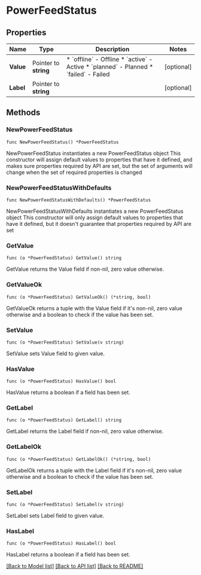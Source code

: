 # PowerFeedStatus

## Properties

Name | Type | Description | Notes
------------ | ------------- | ------------- | -------------
**Value** | Pointer to **string** | * &#x60;offline&#x60; - Offline * &#x60;active&#x60; - Active * &#x60;planned&#x60; - Planned * &#x60;failed&#x60; - Failed | [optional] 
**Label** | Pointer to **string** |  | [optional] 

## Methods

### NewPowerFeedStatus

`func NewPowerFeedStatus() *PowerFeedStatus`

NewPowerFeedStatus instantiates a new PowerFeedStatus object
This constructor will assign default values to properties that have it defined,
and makes sure properties required by API are set, but the set of arguments
will change when the set of required properties is changed

### NewPowerFeedStatusWithDefaults

`func NewPowerFeedStatusWithDefaults() *PowerFeedStatus`

NewPowerFeedStatusWithDefaults instantiates a new PowerFeedStatus object
This constructor will only assign default values to properties that have it defined,
but it doesn't guarantee that properties required by API are set

### GetValue

`func (o *PowerFeedStatus) GetValue() string`

GetValue returns the Value field if non-nil, zero value otherwise.

### GetValueOk

`func (o *PowerFeedStatus) GetValueOk() (*string, bool)`

GetValueOk returns a tuple with the Value field if it's non-nil, zero value otherwise
and a boolean to check if the value has been set.

### SetValue

`func (o *PowerFeedStatus) SetValue(v string)`

SetValue sets Value field to given value.

### HasValue

`func (o *PowerFeedStatus) HasValue() bool`

HasValue returns a boolean if a field has been set.

### GetLabel

`func (o *PowerFeedStatus) GetLabel() string`

GetLabel returns the Label field if non-nil, zero value otherwise.

### GetLabelOk

`func (o *PowerFeedStatus) GetLabelOk() (*string, bool)`

GetLabelOk returns a tuple with the Label field if it's non-nil, zero value otherwise
and a boolean to check if the value has been set.

### SetLabel

`func (o *PowerFeedStatus) SetLabel(v string)`

SetLabel sets Label field to given value.

### HasLabel

`func (o *PowerFeedStatus) HasLabel() bool`

HasLabel returns a boolean if a field has been set.


[[Back to Model list]](../README.md#documentation-for-models) [[Back to API list]](../README.md#documentation-for-api-endpoints) [[Back to README]](../README.md)


